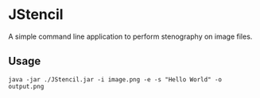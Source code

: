 # JStencil

A simple command line application to perform stenography on image files.

## Usage

```shell script
java -jar ./JStencil.jar -i image.png -e -s "Hello World" -o output.png
```
